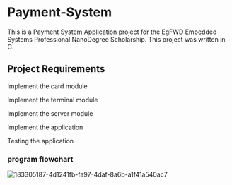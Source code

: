 # Payment-System
This is a Payment System Application project for the EgFWD Embedded Systems Professional NanoDegree Scholarship. This project was written in C.
## Project Requirements

Implement the card module

Implement the terminal module

Implement the server module

Implement the application

Testing the application

### program flowchart
![183305187-4d1241fb-fa97-4daf-8a6b-a1f41a540ac7](https://user-images.githubusercontent.com/127188037/223367014-92e747a2-4fed-4f27-875e-655c398ce10c.jpg)
